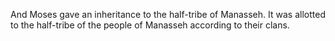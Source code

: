 And Moses gave an inheritance to the half-tribe of Manasseh. It was allotted to the half-tribe of the people of Manasseh according to their clans.
